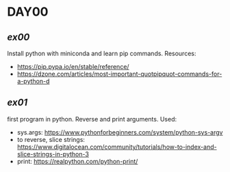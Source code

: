 # DAY00

## *ex00*
Install python with miniconda and learn pip commands. Resources:
- https://pip.pypa.io/en/stable/reference/
- https://dzone.com/articles/most-important-quotpipquot-commands-for-a-python-d
## *ex01*
first program in python. Reverse and print arguments. Used:
- sys.args: https://www.pythonforbeginners.com/system/python-sys-argv
- to reverse, slice strings: https://www.digitalocean.com/community/tutorials/how-to-index-and-slice-strings-in-python-3
- print: https://realpython.com/python-print/
